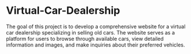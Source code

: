 # Virtual-Car-Dealership
The goal of this project is to develop a comprehensive website for a virtual  car dealership specializing in selling old cars. The website serves as a platform for users to  browse through available cars, view detailed information and images, and make inquiries  about their preferred vehicles.
